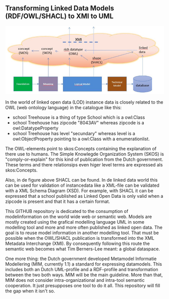 ## Transforming Linked Data Models (RDF/OWL/SHACL) to XMI to UML


![](https://github.com/LOD-Onderwijsregistratie/LOD2XMI/blob/master/figuur01.JPG "virtual datacatalogue")

In the world of linked open data (LOD) instance data is closely related to the OWL (web ontology language) in the catalogue like this:

* school Treehouse is a thing of type  School which is a owl:Class
* school Treehouse has zipcode "8043AV" whereas zipcode is a owl:DatatypeProperty
* school Treehouse has level "secundary" whereas level is a owl:ObjectProperty pointing to a owl:Class with a enumerationlist.

The OWL-elements point to skos:Concepts containing the explanation of there use to humans.  The Simple Knowlegde Organization System (SKOS) is "comply-or-explain"  for this kind of publication from the Dutch government.  These terms and there relationsips even higer level terms are expressed als skos:Concepts.

Also, in de figure above SHACL can be found. In de linked data world this can be used for validation of instancedata like a XML-file can be validated with a XML Schema Diagram (XSD). For example, with SHACL it can be expressed that a school published as Linked Open Data is only valid when a zipcode is present and that it has a certain format.

This GITHUB repository is dedicated to the consumption of modelinformation on the world wide web or semantic web. Models are mostly created using the  grafical modelling language UML in some modelling tool and more and more often published as linked open data. The goal is to reuse model information in another modelling tool. That must be possible when the OWL/SHACL publication is transformed into the XML Metadata Interchange (XMI). By consequently following this route the semantic web becomes what Tim Berners-Lee meant: a global dataspace.

One more thing:  the Dutch government developed Metamodel Informatie Modellering (MIM, currently 1.1)  a standard for expressing datamodels. This includes both an Dutch UML-profile and a RDF-profile and transformation between the two both ways. MIM will be the   main guideline. More than that, MIM does not consider intra-organizational and intra-tool semantic cooperation. It just presupposes one tool to do it all. This repository will fill the gap when it isn't so.
